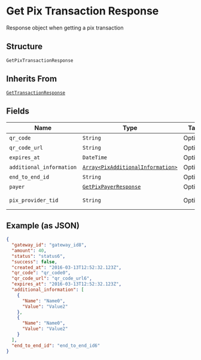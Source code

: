 
# Get Pix Transaction Response

Response object when getting a pix transaction

## Structure

`GetPixTransactionResponse`

## Inherits From

[`GetTransactionResponse`](../../doc/models/get-transaction-response.md)

## Fields

| Name | Type | Tags | Description |
|  --- | --- | --- | --- |
| `qr_code` | `String` | Optional | - |
| `qr_code_url` | `String` | Optional | - |
| `expires_at` | `DateTime` | Optional | - |
| `additional_information` | [`Array<PixAdditionalInformation>`](../../doc/models/pix-additional-information.md) | Optional | - |
| `end_to_end_id` | `String` | Optional | - |
| `payer` | [`GetPixPayerResponse`](../../doc/models/get-pix-payer-response.md) | Optional | - |
| `pix_provider_tid` | `String` | Optional | Pix provider TID |

## Example (as JSON)

```json
{
  "gateway_id": "gateway_id8",
  "amount": 40,
  "status": "status6",
  "success": false,
  "created_at": "2016-03-13T12:52:32.123Z",
  "qr_code": "qr_code0",
  "qr_code_url": "qr_code_url6",
  "expires_at": "2016-03-13T12:52:32.123Z",
  "additional_information": [
    {
      "Name": "Name0",
      "Value": "Value2"
    },
    {
      "Name": "Name0",
      "Value": "Value2"
    }
  ],
  "end_to_end_id": "end_to_end_id6"
}
```

